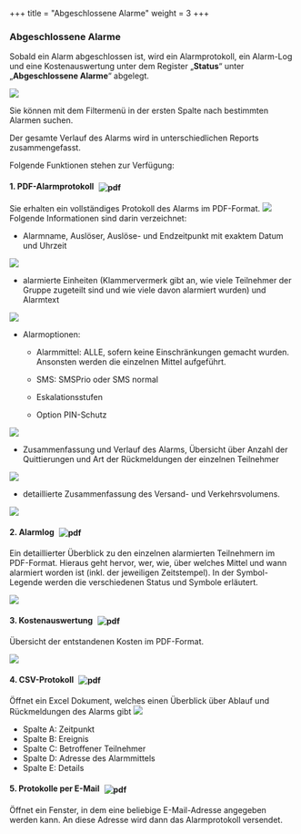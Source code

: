 +++
title = "Abgeschlossene Alarme"
weight = 3
+++



### Abgeschlossene Alarme

Sobald ein Alarm abgeschlossen ist, wird ein Alarmprotokoll, ein
Alarm-Log und eine Kostenauswertung unter dem Register „**Status**“
unter „**Abgeschlossene Alarme**“ abgelegt. 

![](/img/status_alarm_status_abgeschlossene_alarme.png?width=700px&classes=shadow)

Sie können mit dem Filtermenü in der ersten Spalte nach bestimmten Alarmen suchen. 

Der gesamte Verlauf des Alarms wird in unterschiedlichen Reports zusammengefasst.

Folgende Funktionen stehen zur Verfügung:


#### 1. PDF-Alarmprotokoll <img src="/img/pdficon.png" alt="pdf" style='vertical-align:middle;display:inline;margin:0px 5px; '>
 
Sie erhalten ein vollständiges Protokoll des Alarms im PDF-Format. 
![](/img/status_alarm_status_abgeschlossene_alarme_protokoll.png?classes=shadow)
Folgende Informationen sind darin verzeichnet:
  
- Alarmname, Auslöser, Auslöse- und Endzeitpunkt mit exaktem Datum und Uhrzeit 

![](/img/status_alarm_status_abgeschlossene_alarme_protokoll_1.png)

- alarmierte Einheiten (Klammervermerk gibt an, wie viele Teilnehmer der Gruppe zugeteilt sind und
 wie viele davon alarmiert wurden) und Alarmtext

![](/img/status_alarm_status_abgeschlossene_alarme_protokoll_2.png)

- Alarmoptionen:

	- Alarmmittel: ALLE, sofern keine Einschränkungen gemacht wurden.
    Ansonsten werden die einzelnen Mittel aufgeführt.

	- SMS: SMSPrio oder SMS normal

	- Eskalationsstufen

	- Option PIN-Schutz
	

![](/img/status_alarm_status_abgeschlossene_alarme_protokoll_3.png)

- Zusammenfassung und Verlauf des Alarms, Übersicht über Anzahl der Quittierungen und Art der Rückmeldungen der einzelnen Teilnehmer

![](/img/status_alarm_status_abgeschlossene_alarme_protokoll_4.png)


- detaillierte Zusammenfassung des Versand- und Verkehrsvolumens.

![](/img/status_alarm_status_abgeschlossene_alarme_protokoll_5.png?width=700px&classes=shadow)



#### 2. Alarmlog <img src="/img/pdficon.png" alt="pdf" style='vertical-align:middle;display:inline;margin:0px 5px; '>

Ein detaillierter Überblick zu den einzelnen alarmierten Teilnehmern im PDF-Format.
Hieraus geht hervor, wer, wie, über welches Mittel und wann alarmiert
worden ist (inkl. der jeweiligen Zeitstempel). In der Symbol-Legende
werden die verschiedenen Status und Symbole erläutert.

![](/img/status_alarm_status_abgeschlossene_alarme_alarmlog.png?width=700px&classes=shadow)



#### 3. Kostenauswertung <img src="/img/kostenauswertungsymbol.png" alt="pdf" style='vertical-align:middle;display:inline;margin:0px 5px; '>

Übersicht der entstandenen Kosten im PDF-Format.

![](/img/status_alarm_status_abgeschlossene_alarme_kostenauswertung.png?width=700px&classes=shadow)



#### 4. CSV-Protokoll <img src="/img/csvsymbol.png" alt="pdf" style='vertical-align:middle;display:inline;margin:0px 5px; '>
Öffnet ein Excel Dokument, welches einen Überblick über Ablauf und Rückmeldungen des Alarms gibt
![](/img/status_alarm_status_abgeschlossene_alarme_csv_protokoll.png?width=700px&classes=shadow)

- Spalte A: Zeitpunkt
- Spalte B: Ereignis
- Spalte C: Betroffener Teilnehmer
- Spalte D: Adresse des Alarmmittels
- Spalte E: Details


<a name="protokolle_per_email"></a>

#### 5. Protokolle per E-Mail <img src="/img/emailsymbol.png" alt="pdf" style='vertical-align:middle;display:inline;margin:0px 5px; '>

Öffnet ein Fenster, in dem eine beliebige E-Mail-Adresse angegeben
werden kann. An diese Adresse wird dann das Alarmprotokoll versendet.
